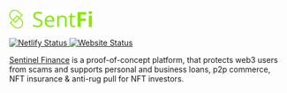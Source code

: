 <p>
    <img src="assets\images\logo.svg" width="150">
</p>

<p>
    <a href="https://app.netlify.com/sites/sentfi/deploys">
        <img src="https://api.netlify.com/api/v1/badges/1a1703e8-7b3e-46c1-9abb-3d2e38bdbed0/deploy-status" alt="Netlify Status">
    </a>
    <a href="https://sentfi.vercel.app">
        <img src="https://img.shields.io/badge/website-up-green" alt="Website Status"/>
    </a>
</p>

[Sentinel Finance](https://sentfi.netlify.app) is a proof-of-concept platform, that protects web3 users from scams and supports personal and business loans, p2p commerce, NFT insurance & anti-rug pull for NFT investors.
